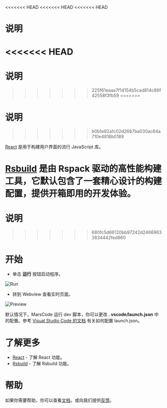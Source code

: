 <<<<<<< HEAD
<<<<<<< HEAD
<<<<<<< HEAD
# 说明
<<<<<<< HEAD
=======
# 说明
>>>>>>> 225f61eaaa7f14154b5cad814c86f42558f3fb59
=======
# 说明
>>>>>>> b0b1e82a1c02d2687ba030ac64a710e4816b0189

[React](https://reactjs.org/) 是用于构建用户界面的流行 JavaScript 库。

[Rsbuild](https://rsbuild.dev/) 是由 Rspack 驱动的高性能构建工具，它默认包含了一套精心设计的构建配置，提供开箱即用的开发体验。
=======
# 说明
>>>>>>> 680fc5d66120bb97242d24669633834442fed860

# 开始

- 单击 **运行** 按钮启动程序。

![Run](https://lf-cdn.marscode.com.cn/obj/eden-cn/ljhwz_lkpkbvsj/ljhwZthlaukjlkulzlp/project_template/prod/65f48f5a2ed383785b888d04ea4d25564bff6da3/images/native_nodejs_react/run.jpeg)

- 转到 Webview 查看实时页面。

![Preview](https://lf-cdn.marscode.com.cn/obj/eden-cn/ljhwz_lkpkbvsj/ljhwZthlaukjlkulzlp/project_template/prod/65f48f5a2ed383785b888d04ea4d25564bff6da3/images/native_nodejs_react/preview.jpeg)

默认情况下，MarsCode 运行 dev 脚本，你可以更改 **. vscode/launch.json** 中的配置。参考 [Visual Studio Code 的文档](https://code.visualstudio.com/docs/editor/debugging) 有关如何配置 launch.json。

# 了解更多

- [React](https://react.dev/learn) - 了解 React 功能。
- [Rsbuild](https://rsbuild.dev/) - 了解 Rsbuild 功能。

# 帮助

如果你需要帮助，你可以查看[文档](https://docs.marscode.cn/)，或向我们提供[反馈](https://juejin.cn/pin/club/7359094304150650889?utm_source=doc&utm_medium=marscode)。
